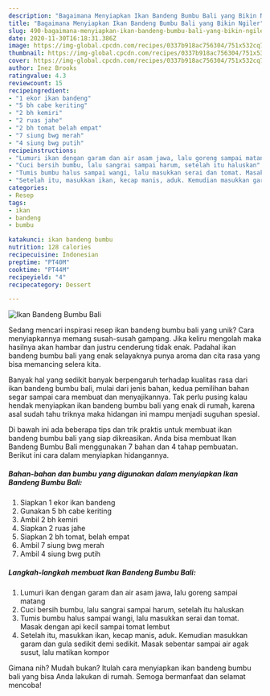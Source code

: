 ```yaml
---
description: "Bagaimana Menyiapkan Ikan Bandeng Bumbu Bali yang Bikin Ngiler"
title: "Bagaimana Menyiapkan Ikan Bandeng Bumbu Bali yang Bikin Ngiler"
slug: 490-bagaimana-menyiapkan-ikan-bandeng-bumbu-bali-yang-bikin-ngiler
date: 2020-11-30T16:18:31.386Z
image: https://img-global.cpcdn.com/recipes/0337b918ac756304/751x532cq70/ikan-bandeng-bumbu-bali-foto-resep-utama.jpg
thumbnail: https://img-global.cpcdn.com/recipes/0337b918ac756304/751x532cq70/ikan-bandeng-bumbu-bali-foto-resep-utama.jpg
cover: https://img-global.cpcdn.com/recipes/0337b918ac756304/751x532cq70/ikan-bandeng-bumbu-bali-foto-resep-utama.jpg
author: Inez Brooks
ratingvalue: 4.3
reviewcount: 15
recipeingredient:
- "1 ekor ikan bandeng"
- "5 bh cabe keriting"
- "2 bh kemiri"
- "2 ruas jahe"
- "2 bh tomat belah empat"
- "7 siung bwg merah"
- "4 siung bwg putih"
recipeinstructions:
- "Lumuri ikan dengan garam dan air asam jawa, lalu goreng sampai matang"
- "Cuci bersih bumbu, lalu sangrai sampai harum, setelah itu haluskan"
- "Tumis bumbu halus sampai wangi, lalu masukkan serai dan tomat. Masak dengan api kecil sampai tomat lembut"
- "Setelah itu, masukkan ikan, kecap manis, aduk. Kemudian masukkan garam dan gula sedikit demi sedikit. Masak sebentar sampai air agak susut, lalu matikan kompor"
categories:
- Resep
tags:
- ikan
- bandeng
- bumbu

katakunci: ikan bandeng bumbu 
nutrition: 128 calories
recipecuisine: Indonesian
preptime: "PT40M"
cooktime: "PT44M"
recipeyield: "4"
recipecategory: Dessert

---
```



![Ikan Bandeng Bumbu Bali](https://img-global.cpcdn.com/recipes/0337b918ac756304/751x532cq70/ikan-bandeng-bumbu-bali-foto-resep-utama.jpg)

Sedang mencari inspirasi resep ikan bandeng bumbu bali yang unik? Cara menyiapkannya memang susah-susah gampang. Jika keliru mengolah maka hasilnya akan hambar dan justru cenderung tidak enak. Padahal ikan bandeng bumbu bali yang enak selayaknya punya aroma dan cita rasa yang bisa memancing selera kita.



Banyak hal yang sedikit banyak berpengaruh terhadap kualitas rasa dari ikan bandeng bumbu bali, mulai dari jenis bahan, kedua pemilihan bahan segar sampai cara membuat dan menyajikannya. Tak perlu pusing kalau hendak menyiapkan ikan bandeng bumbu bali yang enak di rumah, karena asal sudah tahu triknya maka hidangan ini mampu menjadi suguhan spesial.


Di bawah ini ada beberapa tips dan trik praktis untuk membuat ikan bandeng bumbu bali yang siap dikreasikan. Anda bisa membuat Ikan Bandeng Bumbu Bali menggunakan 7 bahan dan 4 tahap pembuatan. Berikut ini cara dalam menyiapkan hidangannya.

<!--inarticleads1-->

##### Bahan-bahan dan bumbu yang digunakan dalam menyiapkan Ikan Bandeng Bumbu Bali:

1. Siapkan 1 ekor ikan bandeng
1. Gunakan 5 bh cabe keriting
1. Ambil 2 bh kemiri
1. Siapkan 2 ruas jahe
1. Siapkan 2 bh tomat, belah empat
1. Ambil 7 siung bwg merah
1. Ambil 4 siung bwg putih




<!--inarticleads2-->

##### Langkah-langkah membuat Ikan Bandeng Bumbu Bali:

1. Lumuri ikan dengan garam dan air asam jawa, lalu goreng sampai matang
1. Cuci bersih bumbu, lalu sangrai sampai harum, setelah itu haluskan
1. Tumis bumbu halus sampai wangi, lalu masukkan serai dan tomat. Masak dengan api kecil sampai tomat lembut
1. Setelah itu, masukkan ikan, kecap manis, aduk. Kemudian masukkan garam dan gula sedikit demi sedikit. Masak sebentar sampai air agak susut, lalu matikan kompor




Gimana nih? Mudah bukan? Itulah cara menyiapkan ikan bandeng bumbu bali yang bisa Anda lakukan di rumah. Semoga bermanfaat dan selamat mencoba!
